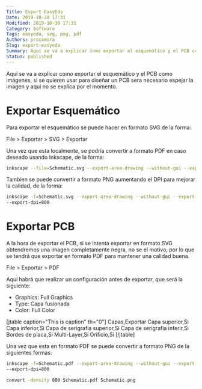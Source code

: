 ```yaml
---
Title: Export EasyEda
Date: 2019-10-30 17:31
Modified: 2019-10-30 17:31
Category: Software
Tags: easyeda, svg, png, pdf
Authors: procamora
Slug: export-easyeda
Summary: Aquí se va a explicar como exportar el esquemático y el PCB como imágenes, si se quieren usar para diseñar un PCB sera necesario espejar la imagen y aquí no se explica por el momento.
Status: published
---
```



Aquí se va a explicar como exportar el esquemático y el PCB como imágenes, si se quieren usar para diseñar un PCB sera necesario espejar la imagen y aquí no se explica por el momento.


# Exportar Esquemático

Para exportar el esquemático se puede hacer en formato SVG de la forma:


File > Exportar > SVG > Exportar


Una vez que esta localmente, se podría convertir a formato PDF en caso deseado usando Inkscape, de la forma:


```bash
inkscape --file=Schematic.svg --export-area-drawing --without-gui --export-pdf=Schematic.pdf
```

Tambien se puede convertir a formato PNG aumentando el DPI para mejorar la calidad, de la forma:

```bash
inkscape -f=Schematic.svg --export-area-drawing --without-gui --export-png=Schematic.png \
--export-dpi=800
```


# Exportar PCB


A la hora de exportar el PCB, si se intenta exportar en formato SVG obtendremos una imagen completamente negra, no se el motivo, por lo que se tendrá que exportar en formato PDF para mantener una calidad buena.


File > Exportar > PDF

Aquí habrá que realizar un configuración antes de exportar, que será la siguiente:

- Graphics: Full Graphics
- Type: Capa fusionada
- Color: Full Color


[jtable caption="This is caption" th="0"]
Capas,Exportar
Capa superior,Si
Capa inferior,Si
Capa de serigrafia superior,Si
Capa de serigrafia inferir,Si
Bordes de placa,Si
Multi-Layer,Si
Orificio,Si
[/jtable]



Una vez que esta en formato PDF se puede convertir a formato PNG de la siguientes formas:


```bash
inkscape -f=Schematic.pdf --export-area-drawing --without-gui --export-png=Schematic.png \
--export-dpi=800

convert -density 800 Schematic.pdf Schematic.png
```


